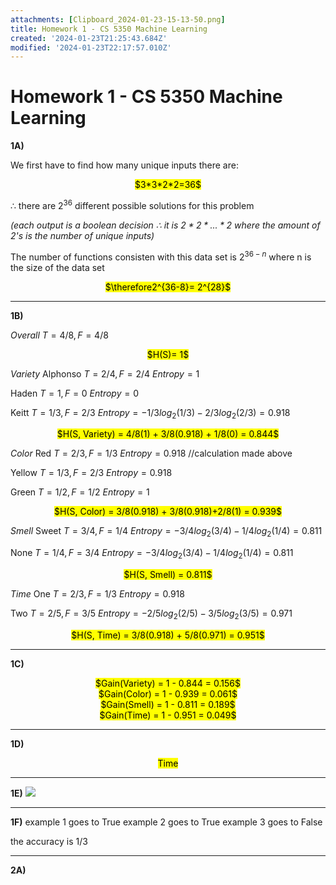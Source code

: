 ```yaml
---
attachments: [Clipboard_2024-01-23-15-13-50.png]
title: Homework 1 - CS 5350 Machine Learning
created: '2024-01-23T21:25:43.684Z'
modified: '2024-01-23T22:17:57.010Z'
---
```


# Homework 1 - CS 5350 Machine Learning

**1A)**

We first have to find how many unique inputs there are:

<center><mark>$3*3*2*2=36$</mark></center>

$\therefore$ there are $2^{36}$ different possible solutions for this problem

*(each output is a boolean decision $\therefore$ it is $2*2*...*2$ where the amount of 2's is the number of unique inputs)*

The number of functions consisten with this data set is $2^{36-n}$ where n is the size of the data set

<center><mark>$\therefore2^{36-8}= 2^{28}$</mark></center>

---

**1B)**

*Overall*
$T = 4/8, F = 4/8$
<center><mark>$H(S)= 1$</mark></center>

*Variety*
Alphonso
$T = 2/4, F = 2/4$
$Entropy = 1$

Haden
$T = 1, F = 0$
$Entropy = 0$

Keitt
$T = 1/3, F = 2/3$
$Entropy = -1/3log_2(1/3)-2/3log_2(2/3) = 0.918$

<center><mark>$H(S, Variety) = 4/8(1) + 3/8(0.918) + 1/8(0) = 0.844$</mark></center>

*Color*
Red
$T = 2/3, F = 1/3$
$Entropy = 0.918$ //calculation made above

Yellow
$T = 1/3, F = 2/3$
$Entropy = 0.918$

Green
$T = 1/2, F = 1/2$
$Entropy = 1$

<center><mark>$H(S, Color) = 3/8(0.918) + 3/8(0.918)+2/8(1) = 0.939$</mark></center>

*Smell*
Sweet
$T = 3/4, F = 1/4$
$Entropy = -3/4log_2(3/4) - 1/4log_2(1/4) = 0.811$

None
$T = 1/4, F = 3/4$
$Entropy = -3/4log_2(3/4) - 1/4log_2(1/4) = 0.811$

<center><mark>$H(S, Smell) = 0.811$</mark></center>

*Time*
One
$T = 2/3, F = 1/3$
$Entropy = 0.918$

Two 
$T = 2/5, F = 3/5$
$Entropy = -2/5log_2(2/5) - 3/5log_2(3/5) = 0.971$

<center><mark>$H(S, Time) = 3/8(0.918) + 5/8(0.971) = 0.951$</mark></center>

---

**1C)**
<center><mark>$Gain(Variety) = 1 - 0.844 = 0.156$</mark></center>
<center><mark>$Gain(Color) = 1 - 0.939 = 0.061$</mark></center>
<center><mark>$Gain(Smell) = 1 - 0.811 = 0.189$</mark></center>
<center><mark>$Gain(Time) = 1 - 0.951 = 0.049$</mark></center>

---

**1D)**
<center><mark>Time</mark></center>

---

**1E)**
![](@attachment/Clipboard_2024-01-23-15-13-50.png)

---

**1F)**
example 1 goes to True
example 2 goes to True
example 3 goes to False

the accuracy is 1/3

---

**2A)**

